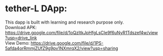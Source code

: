 # tether-L DApp:

This dapp is built with learning and research purpose only.
<br/>
Download APK: https://drive.google.com/file/d/1oQzItkJpHfgLsCIe9f6uNyR1Tdszef4w/view?usp=drive_link
<br/>
View Demo: https://drive.google.com/file/d/1PS-5afda4orRmmjZUfZ9g9pv1NXmrqX2/view?usp=sharing
